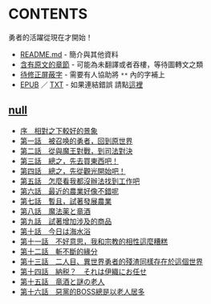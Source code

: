 # CONTENTS

勇者的活躍從現在才開始！


- [README.md](README.md) - 簡介與其他資料
- [含有原文的章節](ja.md) - 可能為未翻譯或者吞樓，等待圖轉文之類
- [待修正屏蔽字](%E5%BE%85%E4%BF%AE%E6%AD%A3%E5%B1%8F%E8%94%BD%E5%AD%97.md) - 需要有人協助將 `**` 內的字補上
- [EPUB](https://gitee.com/demogitee/epub-txt/tree/master/syosetu_out/%E5%8B%87%E8%80%85%E7%9A%84%E6%B4%BB%E8%BA%8D%E5%BE%9E%E7%8F%BE%E5%9C%A8%E6%89%8D%E9%96%8B%E5%A7%8B%EF%BC%81.epub) ／ [TXT](https://gitee.com/demogitee/epub-txt/tree/master/syosetu_out/out/%E5%8B%87%E8%80%85%E7%9A%84%E6%B4%BB%E8%BA%8D%E5%BE%9E%E7%8F%BE%E5%9C%A8%E6%89%8D%E9%96%8B%E5%A7%8B%EF%BC%81.out.txt) - 如果連結錯誤 請點[這裡](https://gitee.com/demogitee/epub-txt)


## [null](00000_null)

- [序　相對之下較好的景象](00000_null/00010_%E5%BA%8F%E3%80%80%E7%9B%B8%E5%B0%8D%E4%B9%8B%E4%B8%8B%E8%BC%83%E5%A5%BD%E7%9A%84%E6%99%AF%E8%B1%A1.txt)
- [第一話　被召唤的勇者，回到原世界](00000_null/00020_%E7%AC%AC%E4%B8%80%E8%A9%B1%E3%80%80%E8%A2%AB%E5%8F%AC%E5%94%A4%E7%9A%84%E5%8B%87%E8%80%85%EF%BC%8C%E5%9B%9E%E5%88%B0%E5%8E%9F%E4%B8%96%E7%95%8C.txt)
- [第二話　從與魔王對戰，到司法對決](00000_null/00030_%E7%AC%AC%E4%BA%8C%E8%A9%B1%E3%80%80%E5%BE%9E%E8%88%87%E9%AD%94%E7%8E%8B%E5%B0%8D%E6%88%B0%EF%BC%8C%E5%88%B0%E5%8F%B8%E6%B3%95%E5%B0%8D%E6%B1%BA.txt)
- [第三話　總之，先去買東西吧！](00000_null/00040_%E7%AC%AC%E4%B8%89%E8%A9%B1%E3%80%80%E7%B8%BD%E4%B9%8B%EF%BC%8C%E5%85%88%E5%8E%BB%E8%B2%B7%E6%9D%B1%E8%A5%BF%E5%90%A7%EF%BC%81.txt)
- [第四話　總之，先從觀光開始吧！](00000_null/00050_%E7%AC%AC%E5%9B%9B%E8%A9%B1%E3%80%80%E7%B8%BD%E4%B9%8B%EF%BC%8C%E5%85%88%E5%BE%9E%E8%A7%80%E5%85%89%E9%96%8B%E5%A7%8B%E5%90%A7%EF%BC%81.txt)
- [第五話　怎麼看我都沒辦法找到工作吧](00000_null/00060_%E7%AC%AC%E4%BA%94%E8%A9%B1%E3%80%80%E6%80%8E%E9%BA%BC%E7%9C%8B%E6%88%91%E9%83%BD%E6%B2%92%E8%BE%A6%E6%B3%95%E6%89%BE%E5%88%B0%E5%B7%A5%E4%BD%9C%E5%90%A7.txt)
- [第六話　最近的農業好像不錯呢](00000_null/00070_%E7%AC%AC%E5%85%AD%E8%A9%B1%E3%80%80%E6%9C%80%E8%BF%91%E7%9A%84%E8%BE%B2%E6%A5%AD%E5%A5%BD%E5%83%8F%E4%B8%8D%E9%8C%AF%E5%91%A2.txt)
- [第七話　暫且，試著發展農業](00000_null/00080_%E7%AC%AC%E4%B8%83%E8%A9%B1%E3%80%80%E6%9A%AB%E4%B8%94%EF%BC%8C%E8%A9%A6%E8%91%97%E7%99%BC%E5%B1%95%E8%BE%B2%E6%A5%AD.txt)
- [第八話　魔法薬と竜酒](00000_null/00090_%E7%AC%AC%E5%85%AB%E8%A9%B1%E3%80%80%E9%AD%94%E6%B3%95%E8%96%AC%E3%81%A8%E7%AB%9C%E9%85%92.txt)
- [第九話　試著增加涉及的商品](00000_null/00100_%E7%AC%AC%E4%B9%9D%E8%A9%B1%E3%80%80%E8%A9%A6%E8%91%97%E5%A2%9E%E5%8A%A0%E6%B6%89%E5%8F%8A%E7%9A%84%E5%95%86%E5%93%81.txt)
- [第十話　今日は海水浴](00000_null/00110_%E7%AC%AC%E5%8D%81%E8%A9%B1%E3%80%80%E4%BB%8A%E6%97%A5%E3%81%AF%E6%B5%B7%E6%B0%B4%E6%B5%B4.txt)
- [第十一話　不好意思，我和宗教的相性這麼糟糕](00000_null/00120_%E7%AC%AC%E5%8D%81%E4%B8%80%E8%A9%B1%E3%80%80%E4%B8%8D%E5%A5%BD%E6%84%8F%E6%80%9D%EF%BC%8C%E6%88%91%E5%92%8C%E5%AE%97%E6%95%99%E7%9A%84%E7%9B%B8%E6%80%A7%E9%80%99%E9%BA%BC%E7%B3%9F%E7%B3%95.txt)
- [第十二話　斬不斷的緣分](00000_null/00130_%E7%AC%AC%E5%8D%81%E4%BA%8C%E8%A9%B1%E3%80%80%E6%96%AC%E4%B8%8D%E6%96%B7%E7%9A%84%E7%B7%A3%E5%88%86.txt)
- [第十三話　二人目、異世界勇者的殘渣同樣存在於這個世界](00000_null/00140_%E7%AC%AC%E5%8D%81%E4%B8%89%E8%A9%B1%E3%80%80%E4%BA%8C%E4%BA%BA%E7%9B%AE%E3%80%81%E7%95%B0%E4%B8%96%E7%95%8C%E5%8B%87%E8%80%85%E7%9A%84%E6%AE%98%E6%B8%A3%E5%90%8C%E6%A8%A3%E5%AD%98%E5%9C%A8%E6%96%BC%E9%80%99%E5%80%8B%E4%B8%96%E7%95%8C.txt)
- [第十四話　納税？　それは伊織にお任せ](00000_null/00150_%E7%AC%AC%E5%8D%81%E5%9B%9B%E8%A9%B1%E3%80%80%E7%B4%8D%E7%A8%8E%EF%BC%9F%E3%80%80%E3%81%9D%E3%82%8C%E3%81%AF%E4%BC%8A%E7%B9%94%E3%81%AB%E3%81%8A%E4%BB%BB%E3%81%9B.txt)
- [第十五話　竜酒と謎の老人](00000_null/00160_%E7%AC%AC%E5%8D%81%E4%BA%94%E8%A9%B1%E3%80%80%E7%AB%9C%E9%85%92%E3%81%A8%E8%AC%8E%E3%81%AE%E8%80%81%E4%BA%BA.txt)
- [第十六話　惡黨的BOSS總是以老人居多](00000_null/00170_%E7%AC%AC%E5%8D%81%E5%85%AD%E8%A9%B1%E3%80%80%E6%83%A1%E9%BB%A8%E7%9A%84BOSS%E7%B8%BD%E6%98%AF%E4%BB%A5%E8%80%81%E4%BA%BA%E5%B1%85%E5%A4%9A.txt)

